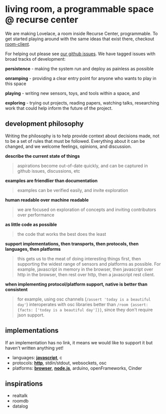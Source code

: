 # living room, a programmable space @ recurse center

We are making Lovelace, a room inside Recurse Center, programmable. To get started playing around with the same ideas that exist there, checkout [room-client](https://github.com/jedahan/room-client).

For helping out please see [our github issues](https://github.com/jedahan/research/issues). We have tagged issues with broad tracks of development:

**persistence** - making the system run and deploy as painless as possible

**onramping** - providing a clear entry point for anyone who wants to play in this space

**playing** - writing new sensors, toys, and tools within a space, and

**exploring** - trying out projects, reading papers, watching talks, researching work that could help inform the future of the project.

## development philosophy

Writing the philosophy is to help provide context about decisions made, not to be a set of rules that must be followed. Everything about it can be changed, and we welcome feelings, opinions, and discussion.

**describe the current state of things**

> aspirations become out-of-date quickly, and can be captured in github issues, discussions, etc

**examples are friendlier than documentation**

> examples can be verified easily, and invite exploration

**human readable over machine readable**

> we are focused on exploration of concepts and inviting contributors over performance

**as little code as possible**

> the code that works the best does the least

**support implementations, then transports, then protocols, then languages, then platforms**

> this gets us to the meat of doing interesting things first, then supporting the widest range of sensors and platforms as possible. For example, javascript in memory in the browser, then javascript over http in the browser, then rest over http, then a javascript rest client.

**when implementing protocol/platform support, native is better than consistent**
> for example, using osc channels (`/assert 'today is a beautiful day'`) interoperates with osc libraries better than `/room {assert: {facts: ['today is a beautiful day']}}`, since they don't require json support.

## implementations

If an implementation has no link, it means we would like to support it but haven't written anything yet!

* languages: **[javascript](https://github.com/jedahan/roomjs)**, c
* protocols: **[http](https://github.com/jedahan/room-http)**, stdin/stdout, websockets, osc
* platforms: **[browser](https://github.com/modernserf/rumor-visualizer)**, **[node.js](https://github.com/jedahan/roomjs)**, arduino, openFrameworks, Cinder


## inspirations

- realtalk
- roomdb
- datalog
